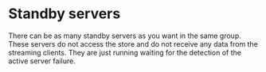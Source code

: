 # Standby servers

There can be as many standby servers as you want in the same group. These servers do not access the store and do not receive any data from the streaming clients. They are just running waiting for the detection of the active server failure.
